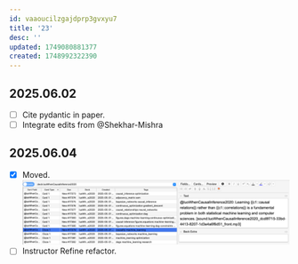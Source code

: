 ```yaml
---
id: vaaoucilzgajdprp3gvxyu7
title: '23'
desc: ''
updated: 1749080881377
created: 1748992322390
---
```

## 2025.06.02

- [ ] Cite pydantic in paper.
- [ ] Integrate edits from @Shekhar-Mishra

## 2025.06.04

- [x] Moved. ![](./assets/images/fix_cloze.md.issue-with-cloze-card-no-data-in-extra.png)
- [ ] Instructor Refine refactor.

